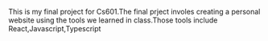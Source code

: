 This is my final project for Cs601.The final prject involes creating a personal website using the tools we learned in class.Those tools include React,Javascript,Typescript
